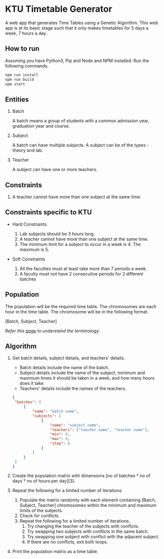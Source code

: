 # KTU Timetable Generator

A web app that generates Time Tables using a Genetic Algorithm. This web app is at its basic stage such that it only makes timetables for 5 days a week, 7 hours a day.

## How to run

Assuming you have Python3, Pip and Node and NPM installed. Run the following commands.

```bash
npm run install
npm run build
npm start
```

## Entities

1. Batch

   A batch means a group of students with a common admission year, graduation year and course.

2. Subject

   A batch can have multiple subjects. A subject can be of the types - theory and lab.

3. Teacher

   A subject can have one or more teachers.

## Constraints

1. A teacher cannot have more than one subject at the same time.

## Constraints specific to KTU

- Hard Constraints

  1. Lab subjects should be 3 hours long.
  2. A teacher cannot have more than one subject at the same time.
  3. The minimum limit for a subject to occur in a week is 4. The maximum is 5.

- Soft Constraints

  1. All the faculties must at least take more than 7 periods a week.
  2. A faculty must not have 2 consecutive periods for 2 different batches

## Population

The population will be the required time table. The chromosomes are each hour in the time table. The chromosome will be in the following format.

[Batch, Subject, Teacher]

_Refer this [page](https://www.tutorialspoint.com/genetic_algorithms/genetic_algorithms_fundamentals.htm) to understand the terminology._

## Algorithm

1. Get batch details, subject details, and teachers' details.

   - Batch details include the name of the batch.
   - Subject details include the name of the subject, minimum and maximum times it should be taken in a week, and how many hours does it take.
   - Teachers' details include the names of the teachers.

   ```json
   {
   	"batches": [
   		{
   			"name": "batch name",
   			"subjects": [
   				{
   					"name": "subject name",
   					"teachers": ["teacher name", "teacher name"],
   					"min": 0,
   					"max": 0,
   					"step": 0
   				}
   			]
   		}
   	]
   }
   ```

2. Create the population matrix with dimensions \[no of batches \* no of days \* no of hours per day\]\[3\].
3. Repeat the following for a limited number of iterations.
   1. Populate the matrix randomly with each element containing [Batch, Subject, Teacher] chromosomes within the minimum and maximum limits of the subjects.
   2. Check for conflicts.
   3. Repeat the following for a limited number of iterations.
      1. Try changing the teacher of the subjects with conflicts.
      2. Try swapping two subjects with conflicts in the same batch.
      3. Try swapping one subject with conflict with the adjacent subject.
      4. If there are no conflicts, exit both loops.
4. Print the population matrix as a time table.
